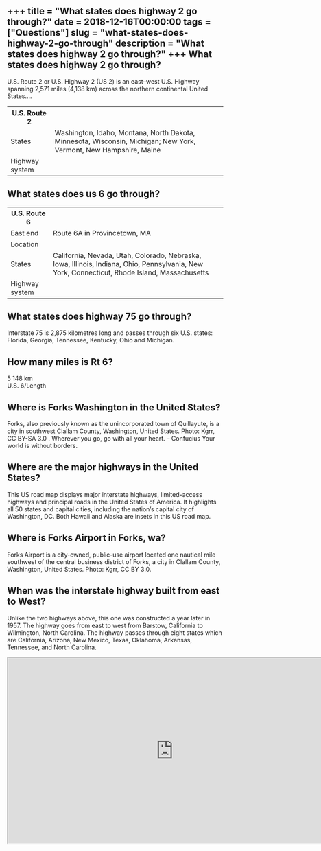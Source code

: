 +++
title = "What states does highway 2 go through?"
date = 2018-12-16T00:00:00
tags = ["Questions"]
slug = "what-states-does-highway-2-go-through"
description = "What states does highway 2 go through?"
+++
What states does highway 2 go through?
--------------------------------------

U.S. Route 2 or U.S. Highway 2 (US 2) is an east–west U.S. Highway spanning 2,571 miles (4,138 km) across the northern continental United States….

<table><tr><th>U.S. Route 2</th></tr><tr><td>States</td><td>Washington, Idaho, Montana, North Dakota, Minnesota, Wisconsin, Michigan; New York, Vermont, New Hampshire, Maine</td></tr><tr><td>Highway system</td></tr></table>

What states does us 6 go through?
---------------------------------

<table><tr><th>U.S. Route 6</th></tr><tr><td>East end</td><td>Route 6A in Provincetown, MA</td></tr><tr><td>Location</td></tr><tr><td>States</td><td>California, Nevada, Utah, Colorado, Nebraska, Iowa, Illinois, Indiana, Ohio, Pennsylvania, New York, Connecticut, Rhode Island, Massachusetts</td></tr><tr><td>Highway system</td></tr></table>

What states does highway 75 go through?
---------------------------------------

Interstate 75 is 2,875 kilometres long and passes through six U.S. states: Florida, Georgia, Tennessee, Kentucky, Ohio and Michigan.

How many miles is Rt 6?
-----------------------

5 148 km  
U.S. 6/Length

Where is Forks Washington in the United States?
-----------------------------------------------

Forks, also previously known as the unincorporated town of Quillayute, is a city in southwest Clallam County, Washington, United States. Photo: Kgrr, CC BY-SA 3.0 . Wherever you go, go with all your heart. – Confucius Your world is without borders.

Where are the major highways in the United States?
--------------------------------------------------

This US road map displays major interstate highways, limited-access highways and principal roads in the United States of America. It highlights all 50 states and capital cities, including the nation’s capital city of Washington, DC. Both Hawaii and Alaska are insets in this US road map.

Where is Forks Airport in Forks, wa?
------------------------------------

Forks Airport is a city-owned, public-use airport located one nautical mile southwest of the central business district of Forks, a city in Clallam County, Washington, United States. Photo: Kgrr, CC BY 3.0.

When was the interstate highway built from east to West?
--------------------------------------------------------

Unlike the two highways above, this one was constructed a year later in 1957. The highway goes from east to west from Barstow, California to Wilmington, North Carolina. The highway passes through eight states which are California, Arizona, New Mexico, Texas, Oklahoma, Arkansas, Tennessee, and North Carolina.

<iframe allow="accelerometer; autoplay; clipboard-write; encrypted-media; gyroscope; picture-in-picture" allowfullscreen="" class="__youtube_prefs__  epyt-is-override  no-lazyload" data-no-lazy="1" data-origheight="433" data-origwidth="770" data-skipgform_ajax_framebjll="" height="433" id="_ytid_64782" loading="lazy" src="https://www.youtube.com/embed/gd5SYDzXKKY?enablejsapi=1&autoplay=0&cc_load_policy=0&cc_lang_pref=&iv_load_policy=1&loop=0&modestbranding=0&rel=1&fs=1&playsinline=0&autohide=2&theme=dark&color=red&controls=1&" title="YouTube player" width="770"></iframe>